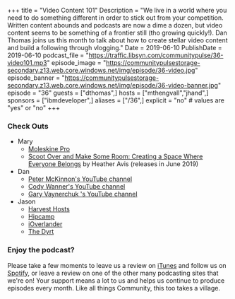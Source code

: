 +++
title = "Video Content 101"
Description = "We live in a world where you need to do something different in order to stick out from your competition. Written content abounds and podcasts are now a dime a dozen, but video content seems to be something of a frontier still (tho growing quickly!). Dan Thomas joins us this month to talk about how to create stellar video content and build a following through vlogging."
Date = 2019-06-10
PublishDate = 2019-06-10
podcast_file = "https://traffic.libsyn.com/communitypulse/36-video101.mp3"
episode_image = "https://communitypulsestorage-secondary.z13.web.core.windows.net/img/episode/36-video.jpg"
episode_banner = "https://communitypulsestorage-secondary.z13.web.core.windows.net/img/episode/36-video-banner.jpg"
episode = "36"
guests = ["dthomas",]
hosts = ["mthengvall","jhand",]
sponsors = ["ibmdeveloper",]
aliases = ["/36",]
explicit = "no" # values are "yes" or "no"
+++

### Check Outs
* Mary
  * [Moleskine Pro](https://amzn.to/2LYDnxl)
  * [Scoot Over and Make Some Room: Creating a Space Where Everyone Belongs](https://amzn.to/2QheIma) by Heather Avis (releases in June 2019)
* Dan
  * [Peter McKinnon's YouTube channel](https://www.youtube.com/user/petermckinnon24)
  * [Cody Wanner's YouTube channel](https://www.youtube.com/user/rcwninja)
  * [Gary Vaynerchuk 's YouTube channel](https://www.youtube.com/user/rcwninja)
* Jason
  * [Harvest Hosts](https://harvesthosts.com/)
  * [Hipcamp](https://www.hipcamp.com/)
  * [iOverlander](http://www.ioverlander.com/)
  * [The Dyrt](https://thedyrt.com/)


### Enjoy the podcast?
Please take a few moments to leave us a review on [iTunes](https://itunes.apple.com/us/podcast/community-pulse/id1218368182?mt=2) and follow us on [Spotify](https://open.spotify.com/show/3I7g5WfMSgpWu38zZMjet?si=565TMb81SaWwrJYbAIeOxQ), or leave a review on one of the other many podcasting sites that we're on! Your support means a lot to us and helps us continue to produce episodes every month. Like all things Community, this too takes a village.
